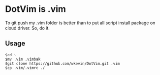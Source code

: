 # DotVim is .vim

To git push my .vim folder is better than to put all script install package on cloud driver. So, do it.

## Usage

```
$cd ~
$mv .vim .vimbak
$git clone https://github.com/wkevin/DotVim.git .vim
$cp .vim/.vimrc ./
```
